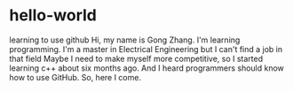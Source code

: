 # hello-world
learning to use github
Hi, my name is Gong Zhang. I'm learning programming.
I'm a master in Electrical Engineering but I can't find a job in that field
Maybe I need to make myself more competitive, so I started learning c++ about six months ago.
And I heard programmers should know how to use GitHub.
So, here I come.
